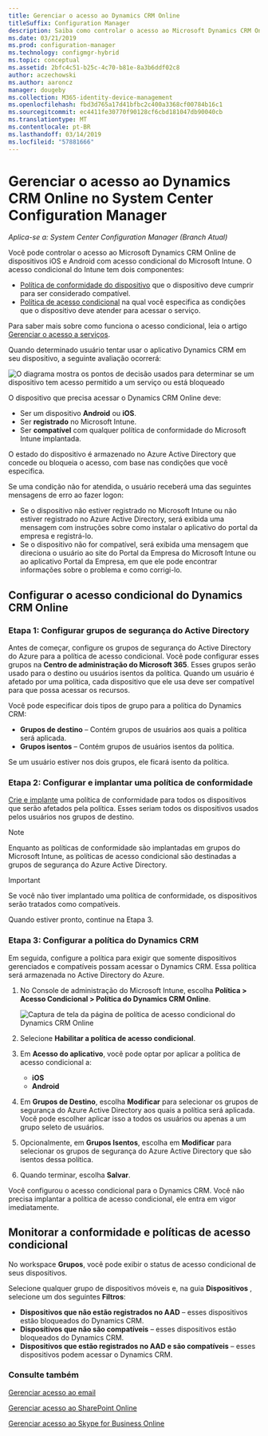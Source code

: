 ```yaml
---
title: Gerenciar o acesso ao Dynamics CRM Online
titleSuffix: Configuration Manager
description: Saiba como controlar o acesso ao Microsoft Dynamics CRM Online de dispositivos iOS e Android com acesso condicional do Microsoft Intune.
ms.date: 03/21/2019
ms.prod: configuration-manager
ms.technology: configmgr-hybrid
ms.topic: conceptual
ms.assetid: 2bfc4c51-b25c-4c70-b81e-8a3b6ddf02c8
author: aczechowski
ms.author: aaroncz
manager: dougeby
ms.collection: M365-identity-device-management
ms.openlocfilehash: fbd3d765a17d41bfbc2c400a3368cf00784b16c1
ms.sourcegitcommit: ec4411fe30770f90128cf6cbd181047db90040cb
ms.translationtype: MT
ms.contentlocale: pt-BR
ms.lasthandoff: 03/14/2019
ms.locfileid: "57881666"
---
```

# <a name="manage-dynamics-crm-online-access-in-system-center-configuration-manager"></a>Gerenciar o acesso ao Dynamics CRM Online no System Center Configuration Manager

*Aplica-se a: System Center Configuration Manager (Branch Atual)*

Você pode controlar o acesso ao Microsoft Dynamics CRM Online de dispositivos iOS e Android com acesso condicional do Microsoft Intune.  O acesso condicional do Intune tem dois componentes:
* [Política de conformidade do dispositivo](../../protect/deploy-use/device-compliance-policies.md) que o dispositivo deve cumprir para ser considerado compatível.
* [Política de acesso condicional](../../protect/deploy-use/manage-access-to-services.md) na qual você especifica as condições que o dispositivo deve atender para acessar o serviço.

Para saber mais sobre como funciona o acesso condicional, leia o artigo [Gerenciar o acesso a serviços](../../protect/deploy-use/manage-access-to-services.md).


Quando determinado usuário tentar usar o aplicativo Dynamics CRM em seu dispositivo, a seguinte avaliação ocorrerá:

![O diagrama mostra os pontos de decisão usados para determinar se um dispositivo tem acesso permitido a um serviço ou está bloqueado](media/mdm-ca-dynamics-crm-flow-diagram.png)

O dispositivo que precisa acessar o Dynamics CRM Online deve:
* Ser um dispositivo **Android** ou **iOS**.
* Ser **registrado** no Microsoft Intune.
* Ser **compatível** com qualquer política de conformidade do Microsoft Intune implantada.

O estado do dispositivo é armazenado no Azure Active Directory que concede ou bloqueia o acesso, com base nas condições que você especifica.

Se uma condição não for atendida, o usuário receberá uma das seguintes mensagens de erro ao fazer logon:
* Se o dispositivo não estiver registrado no Microsoft Intune ou não estiver registrado no Azure Active Directory, será exibida uma mensagem com instruções sobre como instalar o aplicativo do portal da empresa e registrá-lo.
* Se o dispositivo não for compatível, será exibida uma mensagem que direciona o usuário ao site do Portal da Empresa do Microsoft Intune ou ao aplicativo Portal da Empresa, em que ele pode encontrar informações sobre o problema e como corrigi-lo.

## <a name="configure-conditional-access-for-dynamics-crm-online"></a>Configurar o acesso condicional do Dynamics CRM Online  
### <a name="step-1-configure-active-directory-security-groups"></a>Etapa 1: Configurar grupos de segurança do Active Directory

Antes de começar, configure os grupos de segurança do Active Directory do Azure para a política de acesso condicional. Você pode configurar esses grupos na **Centro de administração do Microsoft 365**. Esses grupos serão usado para o destino ou usuários isentos da política. Quando um usuário é afetado por uma política, cada dispositivo que ele usa deve ser compatível para que possa acessar os recursos.

Você pode especificar dois tipos de grupo para a política do Dynamics CRM:
* **Grupos de destino** – Contém grupos de usuários aos quais a política será aplicada.
* **Grupos isentos** – Contém grupos de usuários isentos da política.

Se um usuário estiver nos dois grupos, ele ficará isento da política.

### <a name="step-2-configure-and-deploy-a-compliance-policy"></a>Etapa 2: Configurar e implantar uma política de conformidade
[Crie e implante](../../protect/deploy-use/device-compliance-policies.md) uma política de conformidade para todos os dispositivos que serão afetados pela política. Esses seriam todos os dispositivos usados pelos usuários nos grupos de destino.

> [!NOTE]
> Enquanto as políticas de conformidade são implantadas em grupos do Microsoft Intune, as políticas de acesso condicional são destinadas a grupos de segurança do Azure Active Directory.

> [!IMPORTANT]
> Se você não tiver implantado uma política de conformidade, os dispositivos serão tratados como compatíveis.

Quando estiver pronto, continue na Etapa 3.
### <a name="step-3-configure-the-dynamics-crm-policy"></a>Etapa 3: Configurar a política do Dynamics CRM
Em seguida, configure a política para exigir que somente dispositivos gerenciados e compatíveis possam acessar o Dynamics CRM. Essa política será armazenada no Active Directory do Azure.

1. No Console de administração do Microsoft Intune, escolha **Política > Acesso Condicional > Política do Dynamics CRM Online**.

    ![Captura de tela da página de política de acesso condicional do Dynamics CRM Online](media/mdm-ca-dynamics-crm-policy-configuration.png)

2. Selecione **Habilitar a política de acesso condicional**.
3. Em **Acesso do aplicativo**, você pode optar por aplicar a política de acesso condicional a:
   * **iOS**
   * **Android**
4. Em **Grupos de Destino**, escolha **Modificar** para selecionar os grupos de segurança do Azure Active Directory aos quais a política será aplicada. Você pode escolher aplicar isso a todos os usuários ou apenas a um grupo seleto de usuários.
5. Opcionalmente, em **Grupos Isentos**, escolha em **Modificar** para selecionar os grupos de segurança do Azure Active Directory que são isentos dessa política.
6. Quando terminar, escolha **Salvar**.

Você configurou o acesso condicional para o Dynamics CRM. Você não precisa implantar a política de acesso condicional, ele entra em vigor imediatamente.
##  <a name="monitor-the-compliance-and-conditional-access-policies"></a>Monitorar a conformidade e políticas de acesso condicional

No workspace **Grupos**, você pode exibir o status de acesso condicional de seus dispositivos.

Selecione qualquer grupo de dispositivos móveis e, na guia **Dispositivos** , selecione um dos seguintes **Filtros**:
* **Dispositivos que não estão registrados no AAD** – esses dispositivos estão bloqueados do Dynamics CRM.
* **Dispositivos que não são compatíveis** – esses dispositivos estão bloqueados do Dynamics CRM.
* **Dispositivos que estão registrados no AAD e são compatíveis** – esses dispositivos podem acessar o Dynamics CRM.

###  <a name="see-also"></a>Consulte também
[Gerenciar acesso ao email](../../protect/deploy-use/manage-email-access.md)

[Gerenciar acesso ao SharePoint Online](../../protect/deploy-use/manage-sharepoint-online-access.md)

[Gerenciar acesso ao Skype for Business Online](../../protect/deploy-use/manage-skype-for-business-online-access.md)
